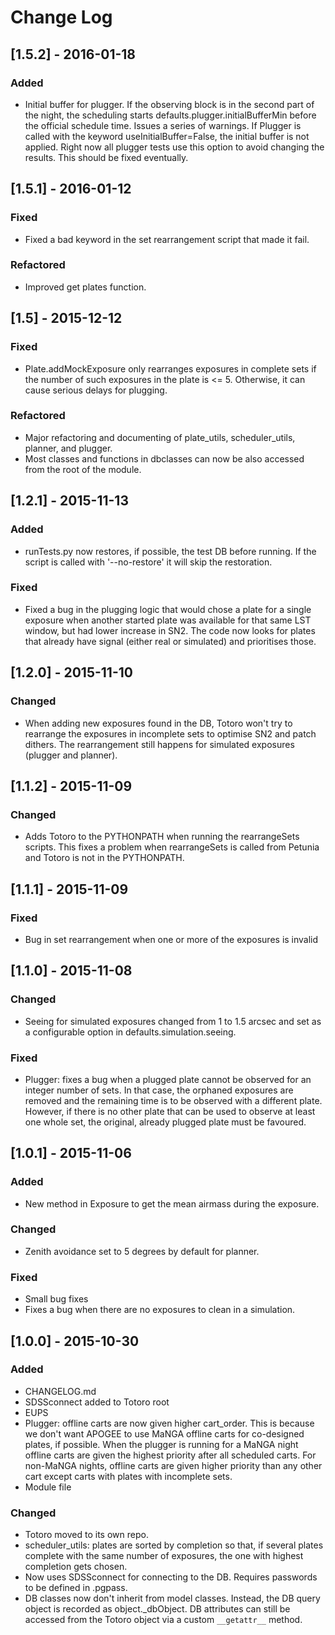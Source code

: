 # Change Log


## [1.5.2] - 2016-01-18
### Added
- Initial buffer for plugger. If the observing block is in the second part of
the night, the scheduling starts defaults.plugger.initialBufferMin before the
official schedule time. Issues a series of warnings. If Plugger is called with
the keyword useInitialBuffer=False, the initial buffer is not applied. Right
now all plugger tests use this option to avoid changing the results. This
should be fixed eventually.


## [1.5.1] - 2016-01-12
### Fixed
- Fixed a bad keyword in the set rearrangement script that made it fail.
### Refactored
- Improved get plates function.


## [1.5] - 2015-12-12
### Fixed
- Plate.addMockExposure only rearranges exposures in complete sets if the
number of such exposures in the plate is <= 5. Otherwise, it can cause serious
delays for plugging.
### Refactored
- Major refactoring and documenting of plate_utils, scheduler_utils, planner,
and plugger.
- Most classes and functions in dbclasses can now be also accessed from the
root of the module.


## [1.2.1] - 2015-11-13
### Added
- runTests.py now restores, if possible, the test DB before running. If the
script is called with '--no-restore' it will skip the restoration.
### Fixed
- Fixed a bug in the plugging logic that would chose a plate for a single
exposure when another started plate was available for that same LST window, but
had lower increase in SN2. The code now looks for plates that already have
signal (either real or simulated) and prioritises those.


## [1.2.0] - 2015-11-10
### Changed
- When adding new exposures found in the DB, Totoro won't try to rearrange the
exposures in incomplete sets to optimise SN2 and patch dithers.
The rearrangement still happens for simulated exposures (plugger and planner).

## [1.1.2] - 2015-11-09
### Changed
- Adds Totoro to the PYTHONPATH when running the rearrangeSets scripts. This
fixes a problem when rearrangeSets is called from Petunia and Totoro is not in
the PYTHONPATH.

## [1.1.1] - 2015-11-09
### Fixed
- Bug in set rearrangement when one or more of the exposures is invalid

## [1.1.0] - 2015-11-08
### Changed
- Seeing for simulated exposures changed from 1 to 1.5 arcsec and set as a
configurable option in defaults.simulation.seeing.
### Fixed
- Plugger: fixes a bug when a plugged plate cannot be observed for an integer
number of sets. In that case, the orphaned exposures are removed and the
remaining time is to be observed with a different plate. However, if there is
no other plate that can be used to observe at least one whole set, the
original, already plugged plate must be favoured.

## [1.0.1] - 2015-11-06
### Added
- New method in Exposure to get the mean airmass during the exposure.
### Changed
- Zenith avoidance set to 5 degrees by default for planner.
### Fixed
- Small bug fixes
- Fixes a bug when there are no exposures to clean in a simulation.

## [1.0.0] - 2015-10-30
### Added
- CHANGELOG.md
- SDSSconnect added to Totoro root
- EUPS
- Plugger: offline carts are now given higher cart_order. This is because we
don't want APOGEE to use MaNGA offline carts for co-designed plates, if
possible. When the plugger is running for a MaNGA night offline carts are
given the highest priority after all scheduled carts. For non-MaNGA nights,
offline carts are given higher priority than any other cart except carts with
plates with incomplete sets.
- Module file
### Changed
- Totoro moved to its own repo.
- scheduler_utils: plates are sorted by completion so that, if several plates
complete with the same number of exposures, the one with highest completion
gets chosen.
- Now uses SDSSconnect for connecting to the DB. Requires passwords to be
defined in .pgpass.
- DB classes now don't inherit from model classes. Instead, the DB query object
is recorded as object.\_dbObject. DB attributes can still be accessed from the
Totoro object via a custom `__getattr__` method.
